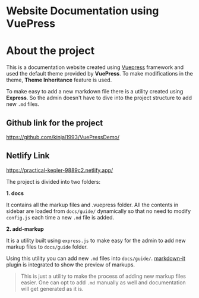 # Website Documentation using VuePress

# About the project

This is a documentation website created using [Vuepress](https://vuepress.vuejs.org/) framework and used the default theme provided by **VuePress**. To make modifications in the theme, **Theme Inheritance** feature is used.

To make easy to add a new markdown file there is a utility created using **Express**. So the admin doesn't have to dive into the project structure to add new `.md` files.

## Github link for the project
https://github.com/kinjal1993/VuePressDemo/

## Netlify Link
https://practical-kepler-9889c2.netlify.app/

The project is divided into two folders:

**1. docs**

It contains all the markup files and .vuepress folder. All the contents in sidebar are loaded from `docs/guide/` dynamically so that no need to modify `config.js` each time a new `.md` file is added.

**2. add-markup**

It is a utility built using `express.js` to make easy for the admin to add new markup files to `docs/guide` folder.

Using this utility you can add new `.md` files into `docs/guide/`. [markdown-it](https://github.com/markdown-it/markdown-it) plugin is integrated to show the preview of markups.

> This is just a utility to make the process of adding new markup files easier. One can opt to add `.md` manually as well and documentation will get generated as it is.